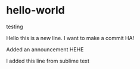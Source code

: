 # hello-world
testing


Hello this is a new line. I want to make a commit HA!

Added an announcement HEHE

I added this line from sublime text